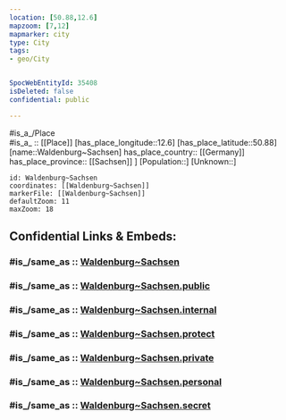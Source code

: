 ```yaml
---
location: [50.88,12.6] 
mapzoom: [7,12] 
mapmarker: city 
type: City
tags:
- geo/City


SpocWebEntityId: 35408
isDeleted: false
confidential: public

---
```

#is_a_/Place  
#is_a_ :: [[Place]] 
[has_place_longitude::12.6] 
[has_place_latitude::50.88] 
[name::Waldenburg~Sachsen] 
has_place_country:: [[Germany]]  
has_place_province:: [[Sachsen]] ] 
[Population::] 
[Unknown::] 


```leaflet
id: Waldenburg~Sachsen
coordinates: [[Waldenburg~Sachsen]] 
markerFile: [[Waldenburg~Sachsen]] 
defaultZoom: 11 
maxZoom: 18
```


## Confidential Links & Embeds: 

### #is_/same_as :: [Waldenburg~Sachsen](/_Standards/Earth/Continent/Europe/Europe~Central/Germany/Germany~East/Sachsen/counties~Sachsen/Zwickau/cities~Zwickau/Waldenburg/City/Waldenburg~Sachsen.md) 

### #is_/same_as :: [Waldenburg~Sachsen.public](/_public/Earth/Continent/Europe/Europe~Central/Germany/Germany~East/Sachsen/counties~Sachsen/Zwickau/cities~Zwickau/Waldenburg/City/Waldenburg~Sachsen.public.md) 

### #is_/same_as :: [Waldenburg~Sachsen.internal](/_internal/Earth/Continent/Europe/Europe~Central/Germany/Germany~East/Sachsen/counties~Sachsen/Zwickau/cities~Zwickau/Waldenburg/City/Waldenburg~Sachsen.internal.md) 

### #is_/same_as :: [Waldenburg~Sachsen.protect](/_protect/Earth/Continent/Europe/Europe~Central/Germany/Germany~East/Sachsen/counties~Sachsen/Zwickau/cities~Zwickau/Waldenburg/City/Waldenburg~Sachsen.protect.md) 

### #is_/same_as :: [Waldenburg~Sachsen.private](/_private/Earth/Continent/Europe/Europe~Central/Germany/Germany~East/Sachsen/counties~Sachsen/Zwickau/cities~Zwickau/Waldenburg/City/Waldenburg~Sachsen.private.md) 

### #is_/same_as :: [Waldenburg~Sachsen.personal](/_personal/Earth/Continent/Europe/Europe~Central/Germany/Germany~East/Sachsen/counties~Sachsen/Zwickau/cities~Zwickau/Waldenburg/City/Waldenburg~Sachsen.personal.md) 

### #is_/same_as :: [Waldenburg~Sachsen.secret](/_secret/Earth/Continent/Europe/Europe~Central/Germany/Germany~East/Sachsen/counties~Sachsen/Zwickau/cities~Zwickau/Waldenburg/City/Waldenburg~Sachsen.secret.md)

